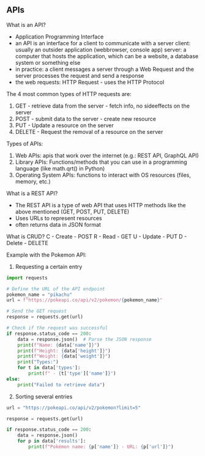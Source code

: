 <h2>APIs</h2>

What is an API?
- Application Programming Interface
- an API is an interface for a client to communicate with a server
client: usually an outsider application (webbrowser, console app)
server: a computer that hosts the application, which can be a website, a database system or something else
- in practice: a client messages a server through a Web Request and the server processes the request and send a response
- the web requests: HTTP Request - uses the HTTP Protocol

The 4 most common types of HTTP requests are:
1. GET - retrieve data from the server - fetch info, no sideeffects on the server
2. POST - submit data to the server - create new resource 
3. PUT - Update a resource on the server 
4. DELETE - Request the removal of a resource on the server

Types of APIs:
1. Web APIs: apis that work over the internet (e.g.: REST API, GraphQL API)
2. Library APIs: Functions/methods that you can use in a programming language (like math.qrt() in Python) 
3. Operating System APIs: functions to interact with OS resources (files, memory, etc.)

What is a REST API?
- The REST API is a type of web API that uses HTTP methods like the above mentioned (GET, POST, PUT, DELETE)
- Uses URLs to represent resources
- often returns data in JSON format

What is CRUD?
C - Create - POST
R - Read - GET
U - Update - PUT
D - Delete - DELETE

Example with the Pokemon API:
1. Requesting a certain entry
```python
import requests

# Define the URL of the API endpoint
pokemon_name = "pikachu"
url = f"https://pokeapi.co/api/v2/pokemon/{pokemon_name}"

# Send the GET request
response = requests.get(url)

# Check if the request was successful
if response.status_code == 200:
    data = response.json()  # Parse the JSON response
    print(f"Name: {data['name']}")
    print(f"Height: {data['height']}")
    print(f"Weight: {data['weight']}")
    print("Types:")
    for t in data['types']:
        print(f" - {t['type']['name']}")
else:
    print("Failed to retrieve data")
```

2. Sorting several entries
```python
url = "https://pokeapi.co/api/v2/pokemon?limit=5"

response = requests.get(url)

if response.status_code == 200:
    data = response.json()
    for p in data['results']:
        print(f"Pokémon name: {p['name']} - URL: {p['url']}")

```